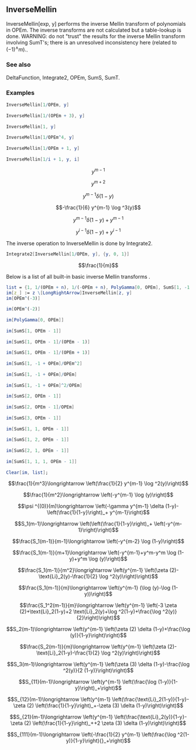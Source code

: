 ##  InverseMellin 

InverseMellin[exp, y] performs the inverse Mellin transform of polynomials in OPEm. The inverse transforms are not calculated but a table-lookup is done. WARNING: do not "trust" the results for the inverse Mellin transform involving SumT's; there is an unresolved inconsistency here (related to $(-1){}^{\wedge}m).$.

###  See also 

DeltaFunction, Integrate2, OPEm, SumS, SumT.

###  Examples 

```mathematica
InverseMellin[1/OPEm, y] 
 
InverseMellin[1/(OPEm + 3), y] 
 
InverseMellin[1, y] 
 
InverseMellin[1/OPEm^4, y] 
 
InverseMellin[1/OPEm + 1, y] 
 
InverseMellin[1/i + 1, y, i]
```

$$y^{m-1}$$

$$y^{m+2}$$

$$y^{m-1} \delta (1-y)$$

$$-\frac{1}{6} y^{m-1} \log ^3(y)$$

$$y^{m-1} \delta (1-y)+y^{m-1}$$

$$y^{i-1} \delta (1-y)+y^{i-1}$$

The inverse operation to InverseMellin is done by Integrate2.

```mathematica
Integrate2[InverseMellin[1/OPEm, y], {y, 0, 1}]
```

$$\frac{1}{m}$$

Below is a list of all built-in basic inverse Mellin transforms .

```mathematica
list = {1, 1/(OPEm + n), 1/(-OPEm + n), PolyGamma[0, OPEm], SumS[1, -1 + OPEm], SumS[1, -1 + OPEm]/(OPEm - 1), SumS[1, -1 + OPEm]/(1 - OPEm), SumS[1, -1 + OPEm]/(OPEm + 1), SumS[1, -1 + OPEm]/OPEm^2, SumS[1, -1 + OPEm]/OPEm, SumS[1, -1 + OPEm]^2/OPEm, SumS[2, -1 + OPEm], SumS[2, -1 + OPEm]/OPEm, SumS[3, -1 + OPEm], SumS[1, 1, -1 + OPEm],SumS[1, OPEm - 1]^2, SumS[1, 2, -1 + OPEm], SumS[2, 1, -1 + OPEm],SumS[1, -1 + OPEm]^3, SumS[1, -1 + OPEm] SumS[2, -1 + OPEm], SumS[1, 1, 1, -1 + OPEm]};
im[z_] := z \[LongRightArrow]InverseMellin[z, y]
im[OPEm^(-3)] 
 
im[OPEm^(-2)] 
 
im[PolyGamma[0, OPEm]] 
 
im[SumS[1, OPEm - 1]] 
 
im[SumS[1, OPEm - 1]/(OPEm - 1)] 
 
im[SumS[1, OPEm - 1]/(OPEm + 1)] 
 
im[SumS[1, -1 + OPEm]/OPEm^2] 
 
im[SumS[1, -1 + OPEm]/OPEm] 
 
im[SumS[1, -1 + OPEm]^2/OPEm] 
 
im[SumS[2, OPEm - 1]] 
 
im[SumS[2, OPEm - 1]/OPEm] 
 
im[SumS[3, OPEm - 1]] 
 
im[SumS[1, 1, OPEm - 1]] 
 
im[SumS[1, 2, OPEm - 1]] 
 
im[SumS[2, 1, OPEm - 1]] 
 
im[SumS[1, 1, 1, OPEm - 1]] 
 
Clear[im, list];
```

$$\frac{1}{m^3}\longrightarrow \left(\frac{1}{2} y^{m-1} \log ^2(y)\right)$$

$$\frac{1}{m^2}\longrightarrow \left(-y^{m-1} \log (y)\right)$$

$$\psi ^{(0)}(m)\longrightarrow \left(-\gamma  y^{m-1} \delta (1-y)-\left(\frac{1}{1-y}\right)_+ y^{m-1}\right)$$

$$S_1(m-1)\longrightarrow \left(\left(\frac{1}{1-y}\right)_+ \left(-y^{m-1}\right)\right)$$

$$\frac{S_1(m-1)}{m-1}\longrightarrow \left(-y^{m-2} \log (1-y)\right)$$

$$\frac{S_1(m-1)}{m+1}\longrightarrow \left(-y^{m-1}+y^m-y^m \log (1-y)+y^m \log (y)\right)$$

$$\frac{S_1(m-1)}{m^2}\longrightarrow \left(y^{m-1} \left(\zeta (2)-\text{Li}_2(y)-\frac{1}{2} \log ^2(y)\right)\right)$$

$$\frac{S_1(m-1)}{m}\longrightarrow \left(y^{m-1} (\log (y)-\log (1-y))\right)$$

$$\frac{S_1^2(m-1)}{m}\longrightarrow \left(y^{m-1} \left(-3 \zeta (2)+\text{Li}_2(1-y)+2 \text{Li}_2(y)+\log ^2(1-y)+\frac{\log ^2(y)}{2}\right)\right)$$

$$S_2(m-1)\longrightarrow \left(y^{m-1} \left(\zeta (2) \delta (1-y)+\frac{\log (y)}{1-y}\right)\right)$$

$$\frac{S_2(m-1)}{m}\longrightarrow \left(y^{m-1} \left(\zeta (2)-\text{Li}_2(1-y)-\frac{1}{2} \log ^2(y)\right)\right)$$

$$S_3(m-1)\longrightarrow \left(y^{m-1} \left(\zeta (3) \delta (1-y)-\frac{\log ^2(y)}{2 (1-y)}\right)\right)$$

$$S_{11}(m-1)\longrightarrow \left(y^{m-1} \left(\frac{\log (1-y)}{1-y}\right)_+\right)$$

$$S_{12}(m-1)\longrightarrow \left(y^{m-1} \left(\frac{\text{Li}_2(1-y)}{1-y}-\zeta (2) \left(\frac{1}{1-y}\right)_+-\zeta (3) \delta (1-y)\right)\right)$$

$$S_{21}(m-1)\longrightarrow \left(y^{m-1} \left(\frac{\text{Li}_2(y)}{1-y}-\zeta (2) \left(\frac{1}{1-y}\right)_++2 \zeta (3) \delta (1-y)\right)\right)$$

$$S_{111}(m-1)\longrightarrow \left(-\frac{1}{2} y^{m-1} \left(\frac{\log ^2(1-y)}{1-y}\right){}_+\right)$$